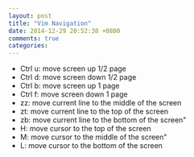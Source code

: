 ```yaml
---
layout: post
title: "Vim Navigation"
date: 2014-12-29 20:52:38 +0800
comments: true
categories: 
---
```

 * Ctrl u: move screen up 1/2 page
 * Ctrl d: move screen down 1/2 page
 * Ctrl b: move screen up 1 page
 * Ctrl f: move screen down 1 page
 * zz: move current line to the middle of the screen
 * zt: move current line to the top of the screen
 * zb: move current line to the bottom of the screen"
 * H: move cursor to the top of the screen
 * M: move cursor to the middle of the screen"
 * L: move cursor to the bottom of the screen

